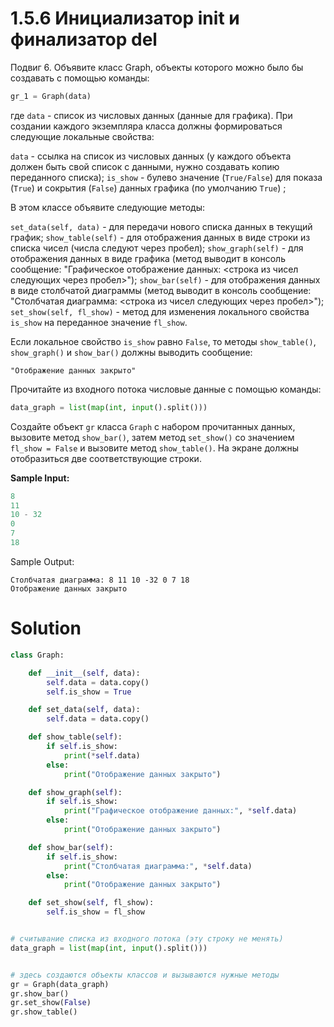 # 1.5.6 Инициализатор __init__ и финализатор __del__

Подвиг 6. Объявите класс Graph, объекты которого можно было бы создавать с помощью команды:

```python
gr_1 = Graph(data)
```

где `data` - список из числовых данных (данные для графика). При создании каждого экземпляра класса должны формироваться
следующие локальные свойства:

`data` - ссылка на список из числовых данных (у каждого объекта должен быть свой список с данными, нужно создавать копию
переданного списка);
`is_show` - булево значение (`True/False`) для показа (`True`) и сокрытия (`False`) данных графика (по умолчанию `True`)
;

В этом классе объявите следующие методы:

`set_data(self, data)` - для передачи нового списка данных в текущий график;
`show_table(self)` - для отображения данных в виде строки из списка чисел (числа следуют через пробел);
`show_graph(self)` - для отображения данных в виде графика (метод выводит в консоль сообщение: "Графическое отображение
данных: <строка из чисел следующих через пробел>");
`show_bar(self)` - для отображения данных в виде столбчатой диаграммы (метод выводит в консоль сообщение: "Столбчатая
диаграмма: <строка из чисел следующих через пробел>");
`set_show(self, fl_show)` - метод для изменения локального свойства `is_show` на переданное значение `fl_show`.

Если локальное свойство `is_show` равно `False`, то методы `show_table()`, `show_graph()` и `show_bar()` должны выводить
сообщение:

```
"Отображение данных закрыто"
```

Прочитайте из входного потока числовые данные с помощью команды:

```python
data_graph = list(map(int, input().split()))
```

Создайте объект `gr` класса `Graph` с набором прочитанных данных, вызовите метод `show_bar()`, затем метод `set_show()`
со значением `fl_show = False` и вызовите метод `show_table()`. На экране должны отобразиться две соответствующие
строки.

**Sample Input:**

```python
8
11
10 - 32
0
7
18
```

Sample Output:

```
Столбчатая диаграмма: 8 11 10 -32 0 7 18
Отображение данных закрыто
```

# Solution

```python
class Graph:

    def __init__(self, data):
        self.data = data.copy()
        self.is_show = True

    def set_data(self, data):
        self.data = data.copy()

    def show_table(self):
        if self.is_show:
            print(*self.data)
        else:
            print("Отображение данных закрыто")

    def show_graph(self):
        if self.is_show:
            print("Графическое отображение данных:", *self.data)
        else:
            print("Отображение данных закрыто")

    def show_bar(self):
        if self.is_show:
            print("Столбчатая диаграмма:", *self.data)
        else:
            print("Отображение данных закрыто")

    def set_show(self, fl_show):
        self.is_show = fl_show


# считывание списка из входного потока (эту строку не менять)
data_graph = list(map(int, input().split()))


# здесь создаются объекты классов и вызываются нужные методы
gr = Graph(data_graph)
gr.show_bar()
gr.set_show(False)
gr.show_table()
```
